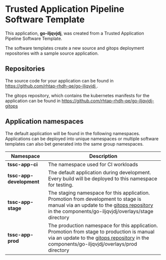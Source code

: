 # Trusted Application Pipeline Software Template

This application, **go-iljqvjdj**, was created from a Trusted Application Pipeline Software Template.

The software templates create a new source and gitops deployment repositories with a sample source application. 

## Repositories

The source code for your application can be found in [https://github.com/rhtap-rhdh-qe/go-iljqvjdj ](https://github.com/rhtap-rhdh-qe/go-iljqvjdj ).
 
The gitops repository, which contains the kubernetes manifests for the application can be found in 
[https://github.com/rhtap-rhdh-qe/go-iljqvjdj-gitops ](https://github.com/rhtap-rhdh-qe/go-iljqvjdj-gitops ) 

## Application namespaces 

The default application will be found in the following namespaces. Applications can be deployed into unique namespaces or multiple software templates can also bet generated into the same group namespaces.  

|  Namespace   |  Description   |  
| -------- | -------- |
| **tssc-app-ci** | The namespace used for CI workloads |
| **tssc-app-development** | The default application during development. Every build will be deployed to this namespace for testing. |
| **tssc-app-stage** | The staging namespace for this application. Promotion from development to stage is manual via an update to the [gitops repository](https://github.com/rhtap-rhdh-qe/go-iljqvjdj-gitops ) in the components/go-iljqvjdj/overlays/stage directory |
| **tssc-app-prod** | The production namespace for this application. Promotion from stage to production is manual via an update to the [gitops repository](https://github.com/rhtap-rhdh-qe/go-iljqvjdj-gitops ) in the components/go-iljqvjdj/overlays/prod directory |